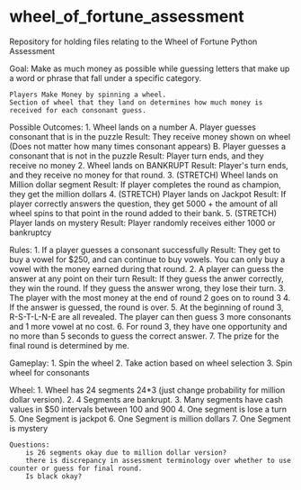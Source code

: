 # wheel_of_fortune_assessment
Repository for holding files relating to the Wheel of Fortune Python Assessment

Goal:
    Make as much money as possible while guessing letters that make up a word or phrase that fall under a 
    specific category. 
    
    Players Make Money by spinning a wheel. 
    Section of wheel that they land on determines how much money is received for each consonant guess.
    
Possible Outcomes:
    1. Wheel lands on a number
        A. Player guesses consonant that is in the puzzle
            Result: They receive money shown on wheel
                (Does not matter how many times consonant appears)
        B. Player guesses a consonant that is not in the puzzle
            Result: Player turn ends, and they receive no money
    2. Wheel lands on BANKRUPT
        Result: Player's turn ends, and they receive no money for that round. 
    3. (STRETCH) Wheel lands on Million dollar segment
            Result: If player completes the round as champion, they get the million dollars
    4. (STRETCH) Player lands on Jackpot
            Result: If player correctly answers the question, they get 5000 + the amount of all wheel spins
            to that point in the round added to their bank.
    5. (STRETCH) Player lands on mystery
            Result: Player randomly receives either 1000 or bankruptcy
            
Rules:
    1. If a player guesses a consonant successfully
        Result: They get to buy a vowel for $250, and can continue to buy vowels.
        You can only buy a vowel with the money earned during that round.
    2. A player can guess the answer at any point on their turn
        Result: If they guess the anwer correctly, they win the round. 
                If they guess the answer wrong, they lose their turn.
    3. The player with the most money at the end of round 2 goes on to round 3
    4. If the answer is guessed, the round is over.
    5. At the beginning of round 3, R-S-T-L-N-E are all revealed. The player can then guess 3 more consonants and 1 more vowel at no cost.
    6. For round 3, they have one opportunity and no more than 5 seconds to guess the correct answer.
    7. The prize for the final round is determined by me.
    
Gameplay:
    1. Spin the wheel
    2. Take action based on wheel selection
    3. Spin wheel for consonants
    
Wheel:
    1. Wheel has 24 segments 24*3 (just change probability for million dollar version).
    2. 4 Segments are bankrupt.
    3. Many segments have cash values in $50 intervals between 100 and 900
    4. One segment is lose a turn
    5. One Segment is jackpot
    6. One Segment is million dollars
    7. One Segment is mystery
    
    Questions:
        is 26 segments okay due to million dollar version?
        there is discrepancy in assessment terminology over whether to use counter or guess for final round.
        Is black okay?